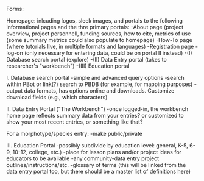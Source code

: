 Forms:

Homepage: inlcuding logos, sleek images, and portals to the following informational pages and the thre primary portals:
  -About page (project overview, project personnell, funding sources, how to cite, metrics of use (some summary metrics could also populate to homepage) 
  -How-To page (where tutorials live, in multiple formats and languages)
  -Registration page
  -log-on (only necessary for entering data, could be on portal II instead)
  -(I) Database search portal (explore)
  -(II) Data Entry portal (takes to researcher's "workbench")
  -(III) Education portal 


I. Database search portal
  -simple and advanced query options
  -search within PBot or link(?) search to PBDB (for example, for mapping purposes)
  -output data formats, has options online and downloads. Customize download fields (e.g., which characters)
  

II. Data Entry Portal ("The Workbench")
  -once logged-in, the workbench home page reflects summary data from your entries? or customized to show your most recent entries, or something like that? 

For a morphotype/species entry: 
-make public/private 



III. Education Portal
-possibly subdivide by education level: general, K-5, 6-9, 10-12, college, etc.)
-place for lesson plans and/or project ideas for educators to be available
-any community-data entry project outlines/instructions/etc. 
-glossary of terms (this will be linked from the data entry portal too, but there should be a master list of definitions here)
